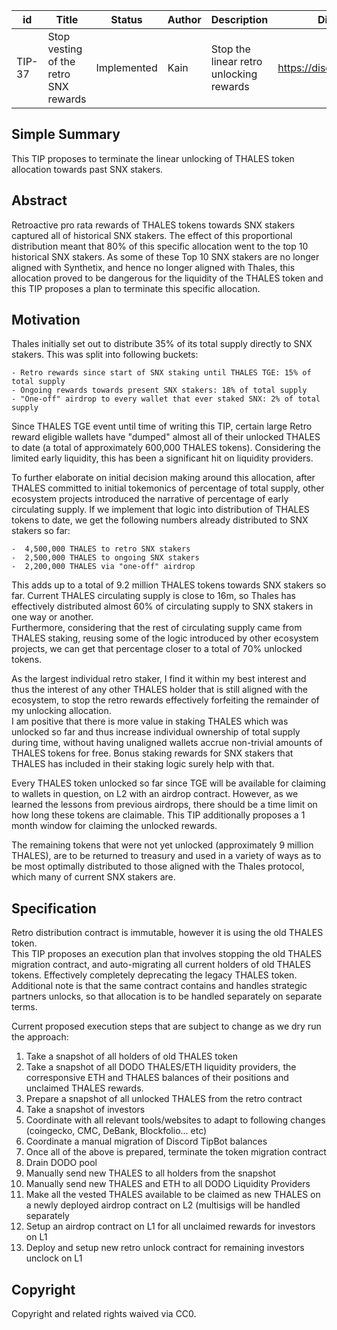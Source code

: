 | id | Title | Status | Author | Description | Discussions to | Created |
| ----------- | ----------- | ----------- | ----------- | ----------- | ----------- | ----------- |
| TIP-37 | Stop vesting of the retro SNX rewards | Implemented | Kain | Stop the linear retro unlocking rewards | https://discord.gg/rPpPcMXSeU | 2022-03-24
 
## Simple Summary
 
This TIP proposes to terminate the linear unlocking of THALES token allocation towards past SNX stakers.
 
## Abstract  
 
Retroactive pro rata rewards of THALES tokens towards SNX stakers captured all of historical SNX stakers. The effect of this proportional distribution meant that 80% of this specific allocation went to the top 10 historical SNX stakers. As some of these Top 10 SNX stakers are no longer aligned with Synthetix, and hence no longer aligned with Thales, this allocation proved to be dangerous for the liquidity of the THALES token and this TIP proposes a plan to terminate this specific allocation.
 
## Motivation
 
Thales initially set out to distribute 35% of its total supply directly to SNX stakers. This was split into following buckets:  
 
    - Retro rewards since start of SNX staking until THALES TGE: 15% of total supply  
    - Ongoing rewards towards present SNX stakers: 18% of total supply
    - "One-off" airdrop to every wallet that ever staked SNX: 2% of total supply
   
Since THALES TGE event until time of writing this TIP, certain large Retro reward eligible wallets have "dumped" almost all of their unlocked THALES to date (a total of approximately 600,000 THALES tokens). Considering the limited early liquidity, this has been a significant hit on liquidity providers.  
 
To further elaborate on initial decision making around this allocation, after THALES committed to initial tokemonics of percentage of total supply, other ecosystem projects introduced the narrative of percentage of early circulating supply. If we implement that logic into distribution of THALES tokens to date, we get the following numbers already distributed to SNX stakers so far:
 
    -  4,500,000 THALES to retro SNX stakers  
    -  2,500,000 THALES to ongoing SNX stakers  
    -  2,200,000 THALES via "one-off" airdrop    
   
This adds up to a total of 9.2 million THALES tokens towards SNX stakers so far. Current THALES circulating supply is close to 16m, so Thales has effectively distributed almost 60% of circulating supply to SNX stakers in one way or another.  
Furthermore, considering that the rest of circulating supply came from THALES staking, reusing some of the logic introduced by other ecosystem projects, we can get that percentage closer to a total of 70% unlocked tokens.  
 
As the largest individual retro staker, I find it within my best interest and thus the interest of any other THALES holder that is still aligned with the ecosystem, to stop the retro rewards effectively forfeiting the remainder of my unlocking allocation.  
I am positive that there is more value in staking THALES which was unlocked so far and thus increase individual ownership of total supply during time, without having unaligned wallets accrue non-trivial amounts of THALES tokens for free.  Bonus staking rewards for SNX stakers that THALES has included in their staking logic surely help with that.
 
Every THALES token unlocked so far since TGE will be available for claiming to wallets in question, on L2 with an airdrop contract. However, as we learned the lessons from previous airdrops, there should be a time limit on how long these tokens are claimable. This TIP additionally proposes a 1 month window for claiming the unlocked rewards.    
 
The remaining tokens that were not yet unlocked (approximately 9 million THALES), are to be returned to treasury and used in a variety of ways as to be most optimally distributed to those aligned with the Thales protocol, which many of current SNX stakers are.
 
## Specification
 
Retro distribution contract is immutable, however it is using the old THALES token.  
This TIP proposes an execution plan that involves stopping the old THALES migration contract, and auto-migrating all current holders of old THALES tokens. Effectively completely deprecating the legacy THALES token.
Additional note is that the same contract contains and handles strategic partners unlocks, so that allocation is to be handled separately on separate terms.
 
Current proposed execution steps that are subject to change as we dry run the approach:
 
1. Take a snapshot of all holders of old THALES token
2. Take a snapshot of all DODO THALES/ETH liquidity providers, the corresponsive ETH and THALES balances of their positions and unclaimed THALES rewards.
3. Prepare a snapshot of all unlocked THALES from the retro contract
4. Take a snapshot of investors  
5. Coordinate with all relevant tools/websites to adapt to following changes (coingecko, CMC, DeBank, Blockfolio... etc)
6. Coordinate a manual migration of Discord TipBot balances
7. Once all of the above is prepared, terminate the token migration contract
8. Drain DODO pool
9. Manually send new THALES to all holders from the snapshot
10. Manually send new THALES and ETH to all DODO Liquidity Providers
11. Make all the vested THALES available to be claimed as new THALES on a newly deployed airdrop contract on L2 (multisigs will be handled separately
12. Setup an airdrop contract on L1 for all unclaimed rewards for investors on L1
13. Deploy and setup new retro unlock contract for remaining investors unclock on L1
 
 
 
 
## Copyright
 
Copyright and related rights waived via CC0.
